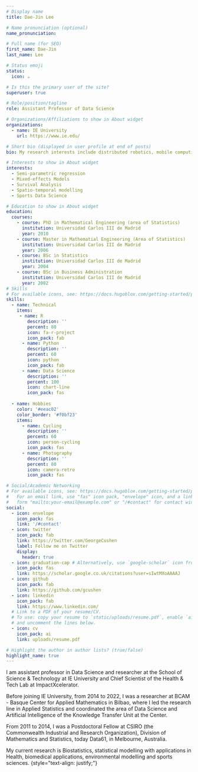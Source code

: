```yaml
---
# Display name
title: Dae-Jin Lee

# Name pronunciation (optional)
name_pronunciation: 

# Full name (for SEO)
first_name: Dae-Jin
last_name: Lee

# Status emoji
status:
  icon: ☕️

# Is this the primary user of the site?
superuser: true

# Role/position/tagline
role: Assistant Professor of Data Science

# Organizations/Affiliations to show in About widget
organizations:
  - name: IE University
    url: https://www.ie.edu/

# Short bio (displayed in user profile at end of posts)
bio: My research interests include distributed robotics, mobile computing and programmable matter.

# Interests to show in About widget
interests:
  - Semi-parametric regression
  - Mixed-effects Models
  - Survival Analysis
  - Spatio-temporal modelling
  - Sports Data Science

# Education to show in About widget
education:
  courses:
    - course: PhD in Mathematical Engineering (area of Statistics)
      institution: Universidad Carlos III de Madrid
      year: 2010
    - course: Master in Mathematial Engineering (Area of Statistics)
      institution: Universidad Carlos III de Madrid
      year: 2006
    - course: BSc in Statistics
      institution: Universidad Carlos III de Madrid
      year: 2004
    - course: BSc in Business Administration
      institution: Universidad Carlos III de Madrid
      year: 2002
# Skills
# For available icons, see: https://docs.hugoblox.com/getting-started/page-builder/#icons
skills:
  - name: Technical
    items:
     - name: R
        description: ''
        percent: 80
        icon: fa-r-project
        icon_pack: fab
      - name: Python
        description: ''
        percent: 60
        icon: python
        icon_pack: fab
      - name: Data Science
        description: ''
        percent: 100
        icon: chart-line
        icon_pack: fas
        
  - name: Hobbies
    color: '#eeac02'
    color_border: '#f0bf23'
    items:
      - name: Cycling
        description: ''
        percent: 60
        icon: person-cycling
        icon_pack: fas
      - name: Photography
        description: ''
        percent: 80
        icon: camera-retro
        icon_pack: fas

# Social/Academic Networking
# For available icons, see: https://docs.hugoblox.com/getting-started/page-builder/#icons
#   For an email link, use "fas" icon pack, "envelope" icon, and a link in the
#   form "mailto:your-email@example.com" or "/#contact" for contact widget.
social:
  - icon: envelope
    icon_pack: fas
    link: '/#contact'
  - icon: twitter
    icon_pack: fab
    link: https://twitter.com/GeorgeCushen
    label: Follow me on Twitter
    display:
      header: true
  - icon: graduation-cap # Alternatively, use `google-scholar` icon from `ai` icon pack
    icon_pack: fas
    link: https://scholar.google.co.uk/citations?user=sIwtMXoAAAAJ
  - icon: github
    icon_pack: fab
    link: https://github.com/gcushen
  - icon: linkedin
    icon_pack: fab
    link: https://www.linkedin.com/
  # Link to a PDF of your resume/CV.
  # To use: copy your resume to `static/uploads/resume.pdf`, enable `ai` icons in `params.yaml`,
  # and uncomment the lines below.
  - icon: cv
    icon_pack: ai
    link: uploads/resume.pdf

# Highlight the author in author lists? (true/false)
highlight_name: true
---
```


I am assistant professor in Data Science and researcher at the School of Science & Technology at IE University and Chief Scientist of the Health & Tech Lab at ImpactXcelerator. 

Before joining IE University, from 2014 to 2022, I was a researcher at BCAM - Basque Center for Applied Mathematics in Bilbao, where I led the research line in Applied Statistics and coordinated the area of Data Science and Artificial Intelligence of the Knowledge Transfer Unit at the Center. 

From 2011 to 2014, I was a Postdoctoral Fellow at CSIRO (the Commonwealth Industrial and Research Organization), Division of Mathematics and Statistics, today Data61, in Melbourne, Australia.

My current research is Biostatistics, statistical modelling with applications in Health, biomedical applications, environmental modelling and sports sciences.
{style="text-align: justify;"}
